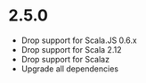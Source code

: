 # 2.5.0

* Drop support for Scala.JS 0.6.x
* Drop support for Scala 2.12
* Drop support for Scalaz
* Upgrade all dependencies
